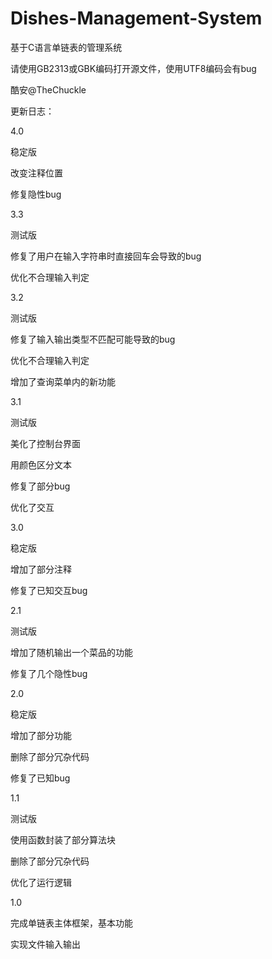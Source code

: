 # Dishes-Management-System

基于C语言单链表的管理系统 

请使用GB2313或GBK编码打开源文件，使用UTF8编码会有bug

酷安@TheChuckle

更新日志：

4.0

稳定版

改变注释位置

修复隐性bug

3.3

测试版

修复了用户在输入字符串时直接回车会导致的bug

优化不合理输入判定

3.2

测试版

修复了输入输出类型不匹配可能导致的bug

优化不合理输入判定

增加了查询菜单内的新功能

3.1

测试版

美化了控制台界面

用颜色区分文本

修复了部分bug

优化了交互

3.0

稳定版

增加了部分注释

修复了已知交互bug

2.1

测试版

增加了随机输出一个菜品的功能

修复了几个隐性bug

2.0

稳定版

增加了部分功能

删除了部分冗杂代码

修复了已知bug

1.1

测试版

使用函数封装了部分算法块

删除了部分冗杂代码

优化了运行逻辑

1.0

完成单链表主体框架，基本功能

实现文件输入输出

